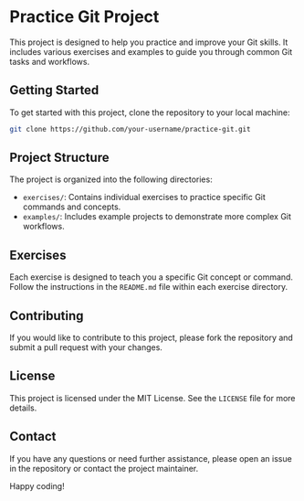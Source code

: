 # Practice Git Project

This project is designed to help you practice and improve your Git skills. It includes various exercises and examples to guide you through common Git tasks and workflows.

## Getting Started

To get started with this project, clone the repository to your local machine:

```bash
git clone https://github.com/your-username/practice-git.git
```

## Project Structure

The project is organized into the following directories:

- `exercises/`: Contains individual exercises to practice specific Git commands and concepts.
- `examples/`: Includes example projects to demonstrate more complex Git workflows.

## Exercises

Each exercise is designed to teach you a specific Git concept or command. Follow the instructions in the `README.md` file within each exercise directory.

## Contributing

If you would like to contribute to this project, please fork the repository and submit a pull request with your changes.

## License

This project is licensed under the MIT License. See the `LICENSE` file for more details.

## Contact

If you have any questions or need further assistance, please open an issue in the repository or contact the project maintainer.

Happy coding!